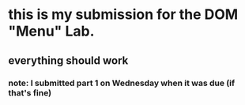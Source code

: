 # this is my submission for the DOM "Menu" Lab. 

## everything should work 

### note: I submitted part 1 on Wednesday when it was due (if that's fine)